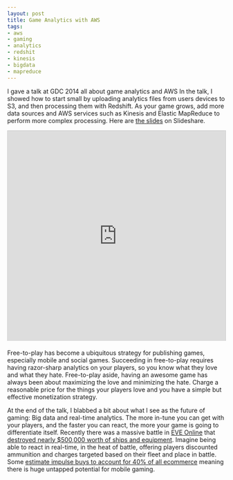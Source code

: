 ```yaml
---
layout: post
title: Game Analytics with AWS
tags:
- aws
- gaming
- analytics
- redshit
- kinesis
- bigdata
- mapreduce
---
```


I gave a talk at GDC 2014 all about game analytics and AWS In the talk, I showed how to start
small by uploading analytics files from users devices to S3, and then processing them with
Redshift.  As your game grows, add more data sources and AWS services such as Kinesis
and Elastic MapReduce to perform more complex processing.
Here are <a href="http://www.slideshare.net/slideshow/embed_code/32592688">the slides</a> on Slideshare.
<!--more-->
<iframe src="http://www.slideshare.net/slideshow/embed_code/32592688" width="597" height="486" frameborder="0" marginwidth="0" marginheight="0" scrolling="no" style="border:1px solid #CCC; border-width:1px 1px 0; margin-bottom:5px; max-width: 100%;" allowfullscreen="allowfullscreen">Game Analytics with AWS</iframe>

Free-to-play has become a ubiquitous strategy for publishing
games, especially mobile and social games.  Succeeding in free-to-play requires having razor-sharp
analytics on your players, so you know what they love and what they hate.
Free-to-play aside, having an awesome game has always been about maximizing the love and
minimizing the hate. Charge a reasonable price for the things your players love and you
have a simple but effective monetization strategy.

At the end of the talk, I blabbed a bit about what I see as the future of gaming: Big data
and real-time analytics.   The more in-tune you can get with your players, and the faster
you can react, the more your game is going to differentiate itself.  Recently there was
a massive battle in [EVE Online](http://www.eveonline.com/) that
[destroyed nearly $500,000 worth of ships and equipment](http://bigstory.ap.org/article/unpaid-bill-leads-game-battle-worth-200000).
Imagine being able to react in real-time, in the heat of battle, offering players discounted
ammunition and charges targeted based on their fleet and place in battle.  Some
[estimate impulse buys to account for 40% of all ecommerce](http://blog.eyesurf.info/?p=2727)
meaning there is huge untapped potential for mobile gaming.

